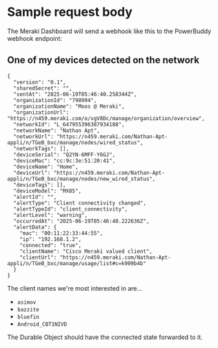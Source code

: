 # Sample request body

The Meraki Dashboard will send a webhook like this to the PowerBuddy
webhook endpoint:

## One of my devices detected on the network

```
{
  "version": "0.1",
  "sharedSecret": "",
  "sentAt": "2025-06-19T05:46:40.258344Z",
  "organizationId": "798994",
  "organizationName": "Moos @ Meraki",
  "organizationUrl": "https://n459.meraki.com/o/vgV8Dc/manage/organization/overview",
  "networkId": "L_647955396387934188",
  "networkName": "Nathan Apt",
  "networkUrl": "https://n459.meraki.com/Nathan-Apt-appli/n/TGeB_bxc/manage/nodes/wired_status",
  "networkTags": [],
  "deviceSerial": "Q2YN-6MFF-Y6GJ",
  "deviceMac": "cc:9c:3e:51:20:41",
  "deviceName": "Home",
  "deviceUrl": "https://n459.meraki.com/Nathan-Apt-appli/n/TGeB_bxc/manage/nodes/new_wired_status",
  "deviceTags": [],
  "deviceModel": "MX85",
  "alertId": "",
  "alertType": "Client connectivity changed",
  "alertTypeId": "client_connectivity",
  "alertLevel": "warning",
  "occurredAt": "2025-06-19T05:46:40.222636Z",
  "alertData": {
    "mac": "00:11:22:33:44:55",
    "ip": "192.168.1.2",
    "connected": "true",
    "clientName": "Cisco Meraki valued client",
    "clientUrl": "https://n459.meraki.com/Nathan-Apt-appli/n/TGeB_bxc/manage/usage/list#c=k909b4b"
  }
}
```

The client names we're most interested in are...

* `asimov`
* `bazzite`
* `bluefin`
* `Android_CBT1NIVD`

The Durable Object should have the connected state forwarded to it.